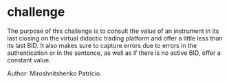 # challenge
The purpose of this challenge is to consult the value of an instrument in its last closing on the virtual didactic trading platform and offer a little less than its last BID.
 It also makes sure to capture errors due to errors in the authentication or in the sentence, as well as if there is no active BID, offer a constant value.
 
 
 Author: Miroshnitshenko Patricio.
 
